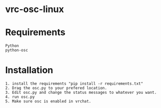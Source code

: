 # vrc-osc-linux

# Requirements
```
Python
python-osc
```

# Installation
```
1. install the requirements "pip install -r requirements.txt"
2. Drag the osc.py to your prefered location.
3. Edit osc.py and change the status messages to whatever you want.
4. run osc.py
5. Make sure osc is enabled in vrchat.
```
